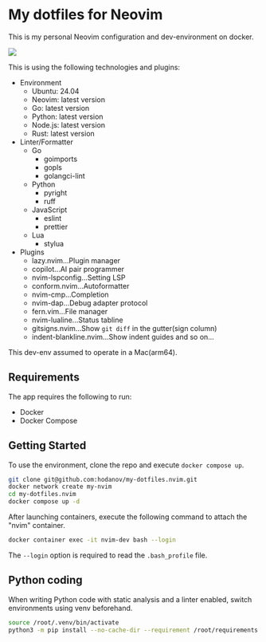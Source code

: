 # My dotfiles for Neovim

This is my personal Neovim configuration and dev-environment on docker.

![](assets/screenshot_nvim_window.avif)

This is using the following technologies and plugins:

- Environment
  - Ubuntu: 24.04
  - Neovim: latest version
  - Go: latest version
  - Python: latest version
  - Node.js: latest version
  - Rust: latest version
- Linter/Formatter
  - Go
    - goimports
    - gopls
    - golangci-lint
  - Python
    - pyright
    - ruff
  - JavaScript
    - eslint
    - prettier
  - Lua
    - stylua
- Plugins
  - lazy.nvim...Plugin manager
  - copilot...AI pair programmer
  - nvim-lspconfig...Setting LSP
  - conform.nvim...Autoformatter
  - nvim-cmp...Completion
  - nvim-dap...Debug adapter protocol
  - fern.vim...File manager
  - nvim-lualine...Status tabline
  - gitsigns.nvim...Show `git diff` in the gutter(sign column)
  - indent-blankline.nvim...Show indent guides
    and so on...

This dev-env assumed to operate in a Mac(arm64).

## Requirements

The app requires the following to run:

- Docker
- Docker Compose

## Getting Started

To use the environment, clone the repo and execute `docker compose up`.

```sh
git clone git@github.com:hodanov/my-dotfiles.nvim.git
docker network create my-nvim
cd my-dotfiles.nvim
docker compose up -d
```

After launching containers, execute the following command to attach the "nvim" container.

```sh
docker container exec -it nvim-dev bash --login
```

The `--login` option is required to read the `.bash_profile` file.

## Python coding

When writing Python code with static analysis and a linter enabled, switch environments using venv beforehand.

```sh
source /root/.venv/bin/activate
python3 -m pip install --no-cache-dir --requirement /root/requirements.txt
```
